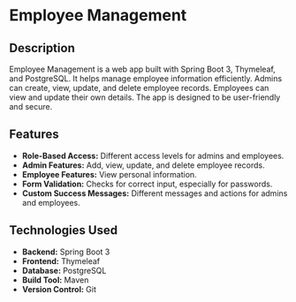 # Employee Management

## Description
Employee Management is a web app built with Spring Boot 3, Thymeleaf, and PostgreSQL. It helps manage employee information efficiently. Admins can create, view, update, and delete employee records. Employees can view and update their own details. The app is designed to be user-friendly and secure.

## Features
- **Role-Based Access:** Different access levels for admins and employees.
- **Admin Features:** Add, view, update, and delete employee records.
- **Employee Features:** View personal information.
- **Form Validation:** Checks for correct input, especially for passwords.
- **Custom Success Messages:** Different messages and actions for admins and employees.

## Technologies Used
- **Backend:** Spring Boot 3
- **Frontend:** Thymeleaf
- **Database:** PostgreSQL
- **Build Tool:** Maven
- **Version Control:** Git
